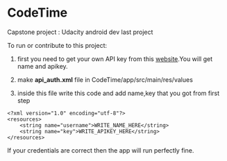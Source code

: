 # CodeTime
Capstone project : Udacity android dev last project

To run or contribute to this project:
1. first you need to get your own API key from this [website](https://clist.by/api/v1/doc/).You will get name and apikey.

2. make **api_auth.xml** file in CodeTime/app/src/main/res/values

3. inside this file write this code and add name,key that you got from first step
```
<?xml version="1.0" encoding="utf-8"?>
<resources>
    <string name="username">WRITE_NAME_HERE</string>
    <string name="key">WRITE_APIKEY_HERE</string>
</resources>
```
If your credentials are correct then the app will run perfectly fine.

